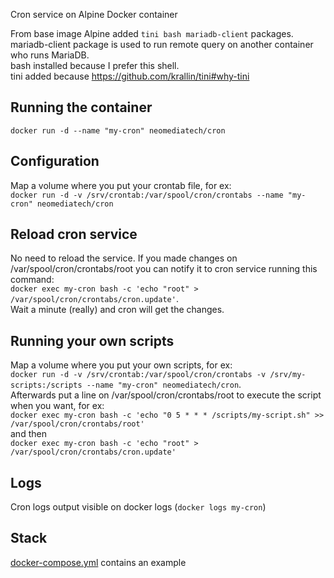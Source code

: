 Cron service on Alpine Docker container

From base image Alpine added `tini bash mariadb-client` packages.  
mariadb-client package is used to run remote query on another container who runs MariaDB.  
bash installed because I prefer this shell.  
tini added because https://github.com/krallin/tini#why-tini  

## Running the container
`docker run -d --name "my-cron" neomediatech/cron`  

## Configuration
Map a volume where you put your crontab file, for ex:  
`docker run -d -v /srv/crontab:/var/spool/cron/crontabs --name "my-cron" neomediatech/cron`  

## Reload cron service
No need to reload the service. If you made changes on /var/spool/cron/crontabs/root you can notify it to cron service running this command:  
`docker exec my-cron bash -c 'echo "root" > /var/spool/cron/crontabs/cron.update'`.  
Wait a minute (really) and cron will get the changes.  

## Running your own scripts
Map a volume where you put your own scripts, for ex:  
`docker run -d -v /srv/crontab:/var/spool/cron/crontabs -v /srv/my-scripts:/scripts --name "my-cron" neomediatech/cron`.  
Afterwards put a line on /var/spool/cron/crontabs/root to execute the script when you want, for ex:  
`docker exec my-cron bash -c 'echo "0 5 * * * /scripts/my-script.sh" >> /var/spool/cron/crontabs/root'`  
and then  
`docker exec my-cron bash -c 'echo "root" > /var/spool/cron/crontabs/cron.update'`  

## Logs
Cron logs output visible on docker logs (`docker logs my-cron`)  

## Stack
[docker-compose.yml](docker-compose.yml) contains an example
